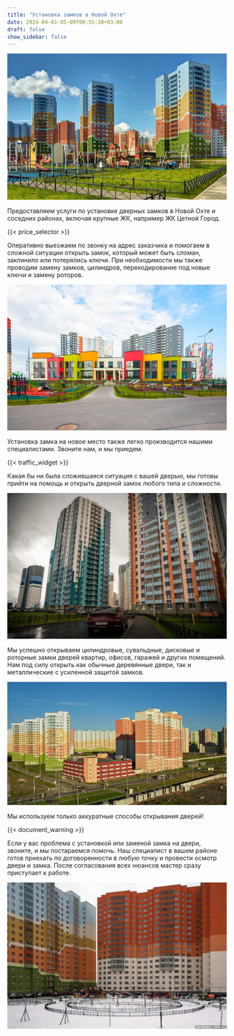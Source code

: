 ```yaml
---
title: "Установка замков в Новой Охте"
date: 2024-04-01-05-09T00:55:30+03:00
draft: false
show_sidebar: false
---
```


![Установка замков в Новой охте](Novaya-ochta1.jpg)

Предоставляем услуги по установке дверных замков в Новой Охте и соседних районах, включая крупные ЖК, например ЖК Цетной Город.

{{< price_selector >}}

Оперативно выезжаем по звонку на адрес заказчика и помогаем в сложной ситуации открыть замок, который может быть сломан, заклинило или потерялись ключи. При необходимости мы также проводим замену замков, цилиндров, перекодирование под новые ключи и замену роторов.

![Установка замков в Новой охте](Novaya-ochta2.jpg)

Установка замка на новое место также легко производится нашими специалистами. Звоните нам, и мы приедем.

{{< traffic_widget >}}

Какая бы ни была сложившаяся ситуация с вашей дверью, мы готовы прийти на помощь и открыть дверной замок любого типа и сложности.

![Установка замков в Новой охте](Novaya-ochta3.jpg)

Мы успешно открываем цилиндровые, сувальдные, дисковые и роторные замки дверей квартир, офисов, гаражей и других помещений. Нам под силу открыть как обычные деревянные двери, так и металлические с усиленной защитой замков.

![Установка замков в Новой охте](Novaya-ochta4.jpg)

Мы используем только аккуратные способы открывания дверей!

{{< document_warning >}}

Если у вас проблема с установкой или заменой замка на двери, звоните, и мы постараемся помочь. Наш специалист в вашем районе готов приехать по договоренности в любую точку и провести осмотр двери и замка. После согласования всех нюансов мастер сразу приступает к работе.

![Установка замков в Новой охте](Novaya-ochta5.jpg)